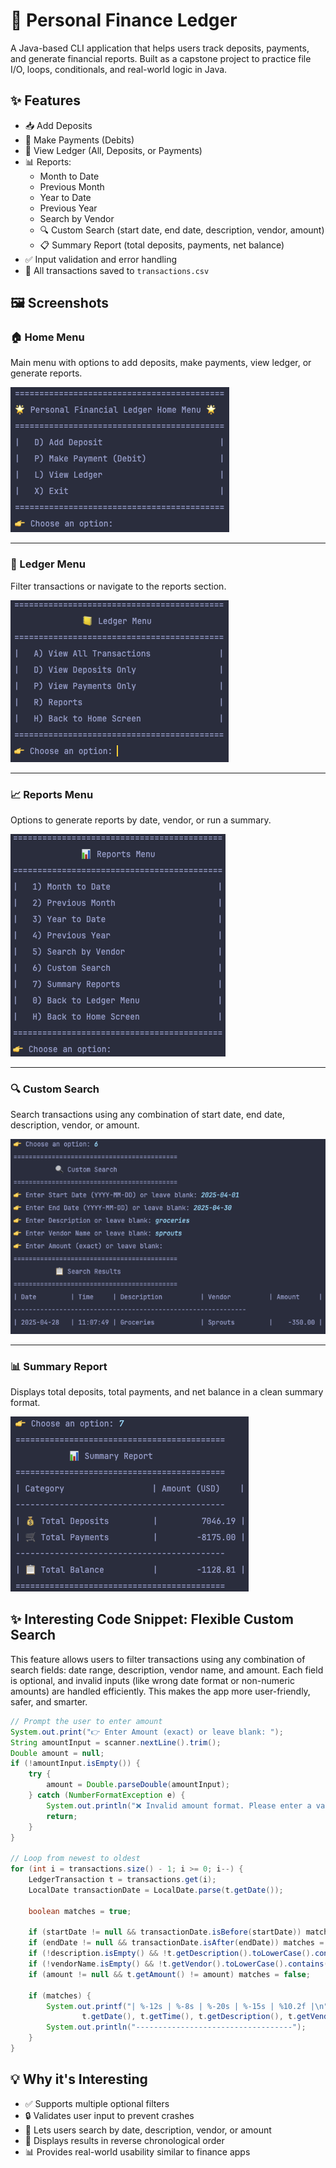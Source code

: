# 💼 Personal Finance Ledger

A Java-based CLI application that helps users track deposits, payments, and generate financial reports. Built as a capstone project to practice file I/O, loops, conditionals, and real-world logic in Java.

## ✨ Features

- 📥 Add Deposits
- 💸 Make Payments (Debits)
- 📒 View Ledger (All, Deposits, or Payments)
- 📊 Reports:
  - Month to Date
  - Previous Month
  - Year to Date
  - Previous Year
  - Search by Vendor
  - 🔍 Custom Search (start date, end date, description, vendor, amount)
  - 📋 Summary Report (total deposits, payments, net balance)
- ✅ Input validation and error handling
- 📁 All transactions saved to `transactions.csv`

## 🖼️ Screenshots

### 🏠 Home Menu
Main menu with options to add deposits, make payments, view ledger, or generate reports.

![Home Menu](screenshots/home-menu.png)

---

### 📒 Ledger Menu
Filter transactions or navigate to the reports section.

![Ledger Menu](screenshots/ledger-menu.png)

---

### 📈 Reports Menu
Options to generate reports by date, vendor, or run a summary.

![Reports Menu](screenshots/reports-menu.png)

---

### 🔍 Custom Search
Search transactions using any combination of start date, end date, description, vendor, or amount.

![Custom Search](screenshots/custom-search.png)

---

### 📊 Summary Report
Displays total deposits, total payments, and net balance in a clean summary format.

![Summary Report](screenshots/summary-report.png)

## ✨ Interesting Code Snippet: Flexible Custom Search

This feature allows users to filter transactions using any combination of search fields: date range, description, vendor name, and amount. Each field is optional, and invalid inputs (like wrong date format or non-numeric amounts) are handled efficiently. This makes the app more user-friendly, safer, and smarter.

```java
// Prompt the user to enter amount
System.out.print("👉 Enter Amount (exact) or leave blank: ");
String amountInput = scanner.nextLine().trim();
Double amount = null;
if (!amountInput.isEmpty()) {
    try {
        amount = Double.parseDouble(amountInput);
    } catch (NumberFormatException e) {
        System.out.println("❌ Invalid amount format. Please enter a valid number.");
        return;
    }
}

// Loop from newest to oldest
for (int i = transactions.size() - 1; i >= 0; i--) {
    LedgerTransaction t = transactions.get(i);
    LocalDate transactionDate = LocalDate.parse(t.getDate());

    boolean matches = true;

    if (startDate != null && transactionDate.isBefore(startDate)) matches = false;
    if (endDate != null && transactionDate.isAfter(endDate)) matches = false;
    if (!description.isEmpty() && !t.getDescription().toLowerCase().contains(description)) matches = false;
    if (!vendorName.isEmpty() && !t.getVendor().toLowerCase().contains(vendorName)) matches = false;
    if (amount != null && t.getAmount() != amount) matches = false;

    if (matches) {
        System.out.printf("| %-12s | %-8s | %-20s | %-15s | %10.2f |\n",
                t.getDate(), t.getTime(), t.getDescription(), t.getVendor(), t.getAmount());
        System.out.println("-----------------------------------");
    }
}
```

## 💡 Why it's Interesting
- ✅ Supports multiple optional filters
- 🔒 Validates user input to prevent crashes
- 📅 Lets users search by date, description, vendor, or amount
- 🔁 Displays results in reverse chronological order
- 📊 Provides real-world usability similar to finance apps

